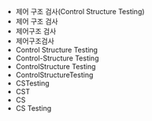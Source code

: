 - 제어 구조 검사(Control Structure Testing)
- 제어 구조 검사
- 제어구조 검사
- 제어구조검사
- Control Structure Testing
- Control-Structure Testing
- ControlStructure Testing
- ControlStructureTesting
- CSTesting
- CST
- CS
- CS Testing